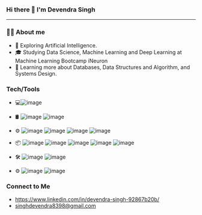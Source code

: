 ### Hi there 👋 I'm Devendra Singh 

<!--
**singhdev8398/singhdev8398** is a ✨ _special_ ✨ repository because its `README.md` (this file) appears on your GitHub profile.

Here are some ideas to get you started:

- 🔭 I’m currently working on ...
- 🌱 I’m currently learning ...
- 👯 I’m looking to collaborate on ...
- 🤔 I’m looking for help with ...
- 💬 Ask me about ...
- 📫 How to reach me: ...
- 😄 Pronouns: ...
- ⚡ Fun fact: ...
-->
-----------------------------------------------------------------------------
### 🧑‍💻 About me
 * 🤔   Exploring Artificial Intelligence.
 * 🎓   Studying Data Science, Machine Learning and Deep Learning at Machine Learning  Bootcamp iNeuron
 * 🌱   Learning more about Databases, Data Structures and Algorithm, and Systems Design.
 
 ### Tech/Tools
 * 💻![image](https://github.com/singhdev8398/singhdev8398/assets/112711763/5f30cd34-78ea-40fb-8bd9-f9a70a27a096)

 * 🛢️ ![image](https://github.com/singhdev8398/singhdev8398/assets/112711763/a3d38db5-5c6a-4a26-94fd-fb8ffc852234) ![image](https://github.com/singhdev8398/singhdev8398/assets/112711763/a2f3f9f8-caa0-4124-9708-27f36715f355)


 * ⚙️ ![image](https://github.com/singhdev8398/singhdev8398/assets/112711763/203611c6-2869-4cee-ae2f-673ef7a3ccd1)
![image](https://github.com/singhdev8398/singhdev8398/assets/112711763/de0699a7-0fd8-4ad0-bc95-5481243c0b1f)
![image](https://github.com/singhdev8398/singhdev8398/assets/112711763/0f9b9c00-22fc-407a-9fed-1d7395cb4c7d)
![image](https://github.com/singhdev8398/singhdev8398/assets/112711763/3fdf1987-2587-4872-b478-9ea3707636ac)

 * 📦 ![image](https://github.com/singhdev8398/singhdev8398/assets/112711763/6d70983b-664b-49b3-9b46-e1522bd36313)
![image](https://github.com/singhdev8398/singhdev8398/assets/112711763/27895a6d-44fb-4456-94f3-1d07e3af16a3)
![image](https://github.com/singhdev8398/singhdev8398/assets/112711763/5a089b6b-3638-45bc-9c0e-6a6a8ba85bd3)
![image](https://github.com/singhdev8398/singhdev8398/assets/112711763/d96d2cf6-6546-4634-b09d-942aafee8049)
![image](https://github.com/singhdev8398/singhdev8398/assets/112711763/e229aa50-ef63-47ec-9127-234a9818fb11)

 * 🛠️ ![image](https://github.com/singhdev8398/singhdev8398/assets/112711763/f1cfccec-ce56-48cc-8a5b-0c899b3161d8)
![image](https://github.com/singhdev8398/singhdev8398/assets/112711763/a7604876-509b-4657-846c-e64ebbc52e2d)


 * ⚙️ ![image](https://github.com/singhdev8398/singhdev8398/assets/112711763/3a3ced97-b49c-4ac8-a23e-43c6f8da04a5)
![image](https://github.com/singhdev8398/singhdev8398/assets/112711763/b131bcd0-03b1-4e0c-8e85-9008e45c0473)


### Connect to Me
* https://www.linkedin.com/in/devendra-singh-92867b20b/
* singhdevendra8398@gmail.com



